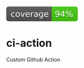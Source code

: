 <a href="https://shields.io" target="_blank"><img src="https://github.com/cyberscan/ci-action/blob/badge/coverage.svg" alt="Coverage" /></a>
# ci-action
Custom Github Action
